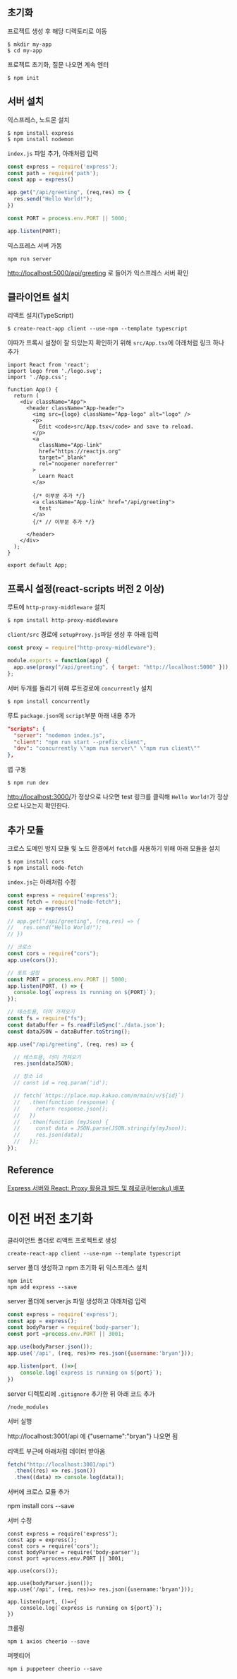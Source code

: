 ## 초기화
프로젝트 생성 후 해당 디렉토리로 이동
```
$ mkdir my-app
$ cd my-app
```

프로젝트 초기화, 질문 나오면 계속 엔터
```
$ npm init
```

## 서버 설치
익스프레스, 노드몬 설치
```
$ npm install express
$ npm install nodemon
```

`index.js` 파일 추가, 아래처럼 입력
```javascript
const express = require('express');
const path = require('path');
const app = express()

app.get("/api/greeting", (req,res) => {
  res.send("Hello World!");
})

const PORT = process.env.PORT || 5000;

app.listen(PORT);
```

익스프레스 서버 가동
```
npm run server
```

[http://localhost:5000/api/greeting](http://localhost:5000/api/greeting) 로 들어가 익스프레스 서버 확인

## 클라이언트 설치
리액트 설치(TypeScript)
```
$ create-react-app client --use-npm --template typescript
```

이따가 프록시 설정이 잘 되있는지 확인하기 위해 `src/App.tsx`에 아래처럼 링크 하나 추가
```tsx
import React from 'react';
import logo from './logo.svg';
import './App.css';

function App() {
  return (
    <div className="App">
      <header className="App-header">
        <img src={logo} className="App-logo" alt="logo" />
        <p>
          Edit <code>src/App.tsx</code> and save to reload.
        </p>
        <a
          className="App-link"
          href="https://reactjs.org"
          target="_blank"
          rel="noopener noreferrer"
        >
          Learn React
        </a>

        {/* 이부분 추가 */}
        <a className="App-link" href="/api/greeting">
          test
        </a>
        {/* // 이부분 추가 */}

      </header>
    </div>
  );
}

export default App;
```

## 프록시 설정(react-scripts 버전 2 이상)

루트에 `http-proxy-middleware` 설치
```
$ npm install http-proxy-middleware
```

`client/src` 경로에 `setupProxy.js`파일 생성 후 아래 입력

```javascript
const proxy = require("http-proxy-middleware");

module.exports = function(app) {
  app.use(proxy("/api/greeting", { target: "http://localhost:5000" }));
};
```

서버 두개를 돌리기 위해 루트경로에 `concurrently` 설치
```
$ npm install concurrently
```

루트 `package.json`에 `script`부분 아래 내용 추가
```json
"scripts": {
  "server": "nodemon index.js",
  "client": "npm run start --prefix client",
  "dev": "concurrently \"npm run server\" \"npm run client\""
},
```

앱 구동
```
$ npm run dev
```

[http://localhost:3000/](http://localhost:3000/)가 정상으로 나오면 test 링크를 클릭해 `Hello World!`가 정상으로 나오는지 확인한다.

## 추가 모듈

크로스 도메인 방지 모듈 및 노드 환경에서 `fetch`를 사용하기 위해 아래 모듈을 설치
```
$ npm install cors
$ npm install node-fetch
```

`index.js`는 아래처럼 수정
```javascript
const express = require('express');
const fetch = require("node-fetch");
const app = express()

// app.get("/api/greeting", (req,res) => {
//   res.send("Hello World!");
// })

// 크로스
const cors = require("cors");
app.use(cors());

// 포트 설정
const PORT = process.env.PORT || 5000;
app.listen(PORT, () => {
  console.log(`express is running on ${PORT}`);
});

// 테스트용, 더미 가져오기
const fs = require("fs");
const dataBuffer = fs.readFileSync('./data.json');
const dataJSON = dataBuffer.toString();

app.use("/api/greeting", (req, res) => {

  // 테스트용, 더미 가져오기
  res.json(dataJSON);

  // 장소 id
  // const id = req.param('id');

  // fetch(`https://place.map.kakao.com/m/main/v/${id}`)
  //   .then(function (response) {
  //     return response.json();
  //   })
  //   .then(function (myJson) {
  //     const data = JSON.parse(JSON.stringify(myJson));
  //     res.json(data);
  //   });
});
```

## Reference
[Express 서버와 React: Proxy 활용과 빌드 및 헤로쿠(Heroku) 배포](https://chaewonkong.github.io/posts/express-with-react.html)

# 이전 버전 초기화

클라이언트 폴더로 리액트 프로젝트로 생성
```
create-react-app client --use-npm --template typescript
```

server 폴더 생성하고 npm 초기화 뒤 익스프레스 설치

```
npm init
npm add express --save
```

server 폴더에 server.js 파일 생성하고 아래처럼 입력

```javascript
const express = require('express');
const app = express();
const bodyParser = require('body-parser');
const port =process.env.PORT || 3001;

app.use(bodyParser.json());
app.use('/api', (req, res)=> res.json({username:'bryan'}));

app.listen(port, ()=>{
    console.log(`express is running on ${port}`);
})
```

server 디렉토리에 `.gitignore` 추가한 뒤 아래 코드 추가
```
/node_modules
```

서버 실행

http://localhost:3001/api 에 {"username":"bryan"} 나오면 됨

리액트 부근에 아래처럼 데이터 받아옴

```javascript
fetch("http://localhost:3001/api")
  .then((res) => res.json())
  .then((data) => console.log(data));
```

서버에 크로스 모듈 추가

npm install cors --save

서버 수정

```
const express = require('express');
const app = express();
const cors = require('cors');
const bodyParser = require('body-parser');
const port =process.env.PORT || 3001;

app.use(cors());

app.use(bodyParser.json());
app.use('/api', (req, res)=> res.json({username:'bryan'}));

app.listen(port, ()=>{
    console.log(`express is running on ${port}`);
})
```

크롤링
```
npm i axios cheerio --save
```

퍼펫티어
```
npm i puppeteer cheerio --save
```
